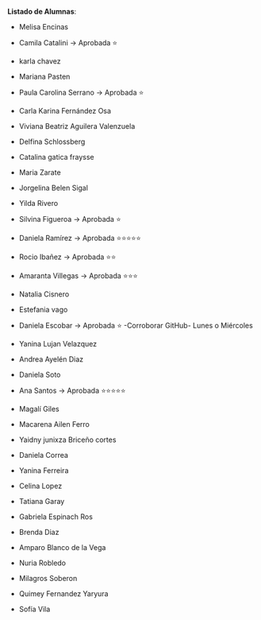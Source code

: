 **Listado de Alumnas**:

- Melisa Encinas
- Camila Catalini -> Aprobada ⭐
- karla chavez
- Mariana Pasten

- Paula Carolina Serrano -> Aprobada ⭐
- Carla Karina Fernández Osa
- Viviana Beatriz Aguilera Valenzuela 
- Delfina Schlossberg 

- Catalina gatica fraysse
- Maria Zarate
- Jorgelina Belen Sigal
- Yilda Rivero

- Silvina Figueroa -> Aprobada ⭐
- Daniela Ramírez -> Aprobada ⭐⭐⭐⭐⭐
- Rocio Ibañez -> Aprobada ⭐⭐
- Amaranta Villegas -> Aprobada ⭐⭐⭐

- Natalia Cisnero
- Estefania vago
- Daniela Escobar -> Aprobada ⭐ -Corroborar GitHub- Lunes o Miércoles
- Yanina Lujan Velazquez 

- Andrea Ayelén Diaz
- Daniela Soto
- Ana Santos -> Aprobada ⭐⭐⭐⭐⭐
- Magalí Giles

- Macarena Ailen Ferro
- Yaidny junixza Briceño cortes
- Daniela Correa
- Yanina Ferreira 
- Celina Lopez

- Tatiana  Garay
- Gabriela Espinach Ros
- Brenda Diaz
- Amparo Blanco de la Vega

- Nuria Robledo
- Milagros Soberon
- Quimey Fernandez Yaryura
- Sofía Vila
